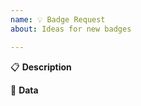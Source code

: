 ```yaml
---
name: 💡 Badge Request
about: Ideas for new badges

---
```


:clipboard: **Description**
<!--
A clear and concise description of the new feature.

- Which service is this badge for e.g: GitHub, Travis CI
- What sort of information should this badge show e.g: version, downloads
-->

:link: **Data**
<!--
Where can we get the data from?

- Is there a public API?
- Does the API requires an API key?
- Link to the API documentation.
-->


<!-- Love Shields? Please consider donating $10 to sustain our activities:
👉  https://opencollective.com/shields -->

